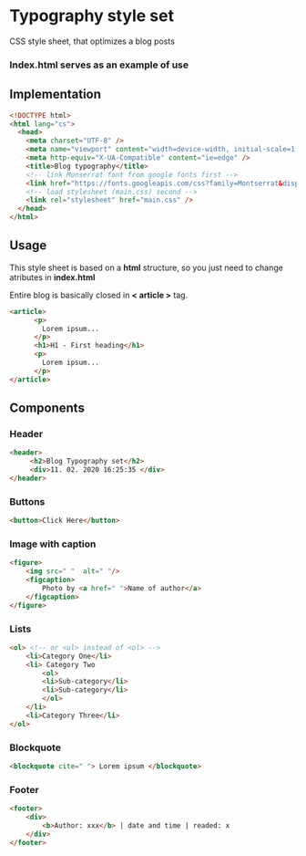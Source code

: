 # Typography style set
CSS style sheet, that optimizes a blog posts
### **Index.html** serves as an example of use
## Implementation

```html
<!DOCTYPE html>
<html lang="cs">
  <head>
    <meta charset="UTF-8" />
    <meta name="viewport" content="width=device-width, initial-scale=1.0" />
    <meta http-equiv="X-UA-Compatible" content="ie=edge" />
    <title>Blog typography</title>
    <!-- link Monserrat font from google fonts first -->
    <link href="https://fonts.googleapis.com/css?family=Montserrat&display=swap" rel="stylesheet">
    <!-- load stylesheet (main.css) second -->
    <link rel="stylesheet" href="main.css" />
  </head>
</html>
```
## Usage
This style sheet is based on a **html** structure, so you just need to change atributes in **index.html**

Entire blog is basically closed in **< article >** tag.

```html
<article>
      <p>
        Lorem ipsum...
      </p>
      <h1>H1 - First heading</h1>
      <p>
        Lorem ipsum...
      </p>
</article>
```

## Components
### Header 
```html
<header>
     <h2>Blog Typography set</h2>
     <div>11. 02. 2020 16:25:35 </div>
</header>
```

### Buttons
```html
<button>Click Here</button>
```

### Image with caption
```html
<figure>
    <img src=" "  alt=" "/>
    <figcaption>
        Photo by <a href=" ">Name of author</a>
    </figcaption>
</figure>
```

### Lists
```html
<ol> <!-- or <ul> instead of <ol> -->
    <li>Category One</li>
    <li> Category Two
        <ol>
        <li>Sub-category</li>
        <li>Sub-category</li>
        </ol>
    </li>
    <li>Category Three</li>
</ol> 
```

### Blockquote
```html
<blockquote cite=" "> Lorem ipsum </blockquote>
```

### Footer 
```html
<footer>
    <div>
        <b>Author: xxx</b> | date and time | readed: x
    </div>
</footer>
```

